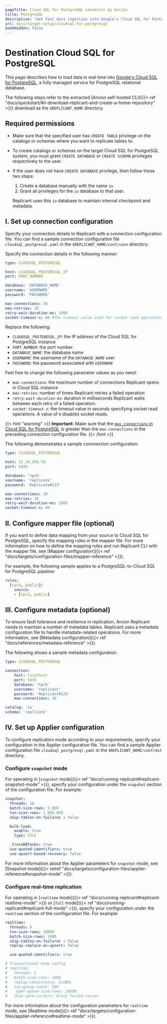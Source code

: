```yaml
---
pageTitle: Cloud SQL for PostgreSQL connector by Arcion  
title: PostgreSQL
description: "Get fast data ingestion into Google's Cloud SQL for PostgreSQL with Arcion's dedicated connector."
url: docs/target-setup/cloudsql-for-postgresql
bookHidden: false
---
```


# Destination Cloud SQL for PostgreSQL
This page describes how to load data in real time into [Google's Cloud SQL for PostgreSQL](https://cloud.google.com/sql/postgresql), a fully managed service for PostgreSQL relational database.

The following steps refer to the extracted [Arcion self-hosted CLI]({{< ref "docs/quickstart/#ii-download-replicant-and-create-a-home-repository" >}}) download as the `$REPLICANT_HOME` directory.

## Required permissions
- Make sure that the specified user has `CREATE TABLE` privilege on the catalogs or schemas where you want to replicate tables to.
- To create catalogs or schemas on the target Cloud SQL for PostgreSQL system, you must grant `CREATE DATABASE` or `CREATE SCHEMA` privileges respectively to the user.
- If the user does not have `CREATE DATABASE` privilege, then follow these two steps:
  1. Create a database manually with the name `io`.
  2. Grant all privileges for the `io` database to that user. 
  
  Replicant uses this `io` database to maintain internal checkpoint and metadata.

## I. Set up connection configuration
Specify your connection details to Replicant with a connection configuration file. You can find a sample connection configuration file `cloudsql_postgresql.yaml` in the `$REPLICANT_HOME/conf/conn` directory. 

Specify the connection details in the following manner:

```YAML
type: CLOUDSQL_POSTGRESQL

host: CLOUDSQL_POSTGRESQL_IP
port: PORT_NUMBER

database: 'DATABASE_NAME'
username: 'USERNAME'
password: 'PASSWORD'

max-connections: 30
max-retries: 10
retry-wait-duration-ms: 1000
socket-timeout-s: 60 #The timeout value used for socket read operations. The timeout is specified in seconds and a value of zero means that it is disabled.
```

Replace the following:

- *`CLOUDSQL_POSTGRESQL_IP`*: the IP address of the Cloud SQL for PostgreSQL instance
- *`PORT_NUMBER`*: the port number
- *`DATABASE_NAME`*: the database name
- *`USERNAME`*: the username of the *`DATABASE_NAME`* user 
- *`PASSWORD`*: the password associated with *`USERNAME`*

Feel free to change the following parameter values as you need:

- *`max-connections`*: the maximum number of connections Replicant opens in Cloud SQL instance
- *`max-retries`*: number of times Replicant retries a failed operation
- *`retry-wait-duration-ms`*: duration in milliseconds Replicant waits between each retry of a failed operation.
- *`socket-timeout-s`*: the timeout value in seconds specifying socket read operations. A value of `0` disables socket reads.

{{< hint "warning" >}}
**Important:** Make sure that the [`max_connections` in Cloud SQL for PostgreSQL](https://cloud.google.com/sql/docs/postgres/quotas#maximum_concurrent_connections) is greater than the `max-connections` in the preceding connection configuration file.
{{< /hint >}}

The following demonstrates a sample connnection configuration:

```YAML
type: CLOUDSQL_POSTGRESQL

host: 12.34.456.78
port: 5444

database: 'tpch'
username: 'replicate'
password: 'Replicate#123'

max-connections: 30
max-retries: 10
retry-wait-duration-ms: 1000
socket-timeout-s: 60
```

## II. Configure mapper file (optional)
If you want to define data mapping from your source to Cloud SQL for PostgreSQL, specify the mapping rules in the mapper file. For more information on how to define the mapping rules and run Replicant CLI with the mapper file, see [Mapper configuration]({{< ref "docs/targets/configuration-files/mapper-reference" >}}).

For example, the following sample applies to a PostgreSQL-to-Cloud SQL for PostgreSQL pipeline:

```YAML
rules:
  [tpch, public]:
    source:
    - [tpch, public]
```

## III. Configure metadata (optional)
To ensure fault tolerance and resilience in replication, Arcion Replicant needs to maintain a number of metadata tables. Replicant uses a metadata configuration file to handle metadata-related operations. For more information, see [Metadata configuration]({{< ref "docs/references/metadata-reference" >}}).

The following shows a sample metadata configuration:

```YAML
type: CLOUDSQL_POSTGRESQL

connection:
    host: localhost
    port: 5435
    database: 'tpch'
    username: 'replicant'
    password: 'Replicant#123'
    max-connections: 30

catalog: 'io'
schema: 'replicate'
```

## IV. Set up Applier configuration
To configure replication mode according to your requirements, specify your configuration in the Applier configuration file. You can find a sample Applier configuration file `cloudsql_postgresql.yaml` in the `$REPLICANT_HOME/conf/dst` directory.

### Configure `snapshot` mode
For operating in [`snapshot` mode]({{< ref "docs/running-replicant#replicant-snapshot-mode" >}}), specify your configuration under the `snapshot` section of the configuration file. For example:

```YAML
snapshot:
  threads: 16
  batch-size-rows: 5_000
  txn-size-rows: 1_000_000
  skip-tables-on-failures : false

  bulk-load:
    enable: true
    type: FILE

  _traceDBTasks: true
  use-quoted-identifiers: true
  use-upsert-based-recovery: false
```

For more information about the Applier parameters for `snapshot` mode, see [Snapshot mode]({{< relref "docs/targets/configuration-files/applier-reference#snapshot-mode" >}}).

### Configure real-time replication
For operating in [`realtime` mode]({{< ref "docs/running-replicant#replicant-realtime-mode" >}}) or [`full` mode]({{< ref "docs/running-replicant#replicant-full-mode" >}}), specify your configuration under the `realtime` section of the conifiguration file. For example:

```YAML
realtime:
  threads: 8
  txn-size-rows: 10000
  batch-size-rows: 1000
  skip-tables-on-failures : false
  replay-replace-as-upsert: false

  use-quoted-identifiers: true

# Transactional mode config
# realtime:
#   threads: 1
#   batch-size-rows: 1000
#   replay-consistency: GLOBAL
#   txn-group-count: 100
#   _oper-queue-size-rows: 20000
#   skip-upto-cursors: #last failed cursor
```

For more information about the configuration parameters for `realtime` mode, see [Realtime mode]({{< ref "docs/targets/configuration-files/applier-reference#realtime-mode" >}}).
